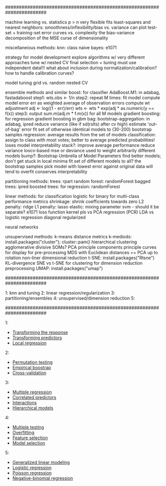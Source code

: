 #######################################################################

machine learning vs. statistics
  p > n
  very flexible fits
  least-squares and nearest neighbors: 
    smoothness/inflexibility/bias vs. variance
    can plot test-set + training-set error curves vs. complexity
  the bias-variance decomposition of the MSE
  curse of dimensionality

miscellaneious methods:
  knn: class
  naive bayes: e1071

strategy for model development
  explore algorithms w/ very different approaches
  tune w/ nested CV
  final selection + tuning must use independent data!!!
    what about inclusion during normalization/calibration?
    how to handle calibration curves?

model tuning
  grid vs. random
  nested CV

ensemble methods and similar
  boost: 
    for classifier AdaBoost.M1: in adabag, fastadaboost
      step1: wts.obs <- 1/n
      step2: repeat M times:
        fit model
        compute model error err as weighted average of observation errors
        compute wt adjustment adj <- log((1 - err)/err)
        wts <- wts * exp(adj * as.numeric(y == f(x))
      step3: output sum.m(adj.m * f.m(x)) for all M models
    gradient boosting:
    for regression gradient boosting in gbm
  bag: bootstrap-aggregation: in adabag, ipred
    reduce variance (like if sd(rslts) after cv high)
    estimate 'out-of-bag' error
    fit set of otherwise identical models to (30-200) bootstrap samples
    regression: average results from the set of models 
    classification: assign to class with most votes; better to average predicted probabilities!
    loses model interpretability
  stack?: 
    improve average performance
    reduce variance
    loocv-based mse or deviance used to weight arbitrarily different models
  bump?: Bootstrap Umbrella of Model Parameters
    find better models; don't get stuck in local minima
    fit set of different models to all? the bootstrap samples
    pick model with lowest error against original data
    will tend to overfit
    conserves interpretability

partitioning methods: 
  trees: rpart
  random forest: randomForest
  bagged trees: ipred
  boosted trees: 
  for regression: randomForest

linear methods:
  for classification
    logistic for binary
    for multi-class
    performance metrics
  shrinkage: shrink coefficients towards zero
    L2 penalty: ridge
    L1 penalty: lasso
  elastic: 
    mixing parameter
  svm - should it be separate? e1071
    loss function
    kernel
  pls
    vs PCA regression (PCR)
  LDA
    vs logistic regression
    diagonal
    regularized

neural networks

unsupervised methods:
  k-means
    distance metrics
    k-mediods: install.packages("cluster"); cluster::pam()
  hierarchical clustering
    agglomerative
    divisive
  SOMs?
  PCA
    principle components
    principle curves
    for display
    for pre-processing
  MDS
    with Euclidean distances == PCA up to rotation
    non-liner dimensional reduction
  t-SNE: install.packages("Rtsne")
    KL-divergence
    SNE vs t-SNE
    for clustering
    for dimension reduction preprocessing
  UMAP: install.packages("umap")


#######################################################################

1: knn and tuning
2: linear regression/regularization
3: partitioning/ensembles
4: unsupervised/dimension reduction
5: 


#######################################################################

1:
- [Transforming the response](#transforming-the-response)
- [Transforming predictors](#transforming-predictors)
- [Local regression](#multiple-regression)

2:
- [Permutation testing](#permutation-testing)
- [Empirical boostrap](#empirical-bootstrap)
- [Cross-validation](#cross-validation)

3:
- [Multiple regression](#multiple-regression)
- [Correlated predictors](#correlated-predictors)
- [Interactions](#interactions)
- [Hierarchical models](#hierarchical-models)

4:
- [Multiple testing](#multile-testing)
- [Overfitting](#overfitting)
- [Feature selection](#feature-selection)
- [Model selection](#model-selection)

5:
- [Generalized linear modeling](#generalized-linear-modeling)
- [Logistic regression](#logistic-regression)
- [Poisson regression](#poisson-regression)
- [Negative-binomial regression](#negative-binomial-regression)

